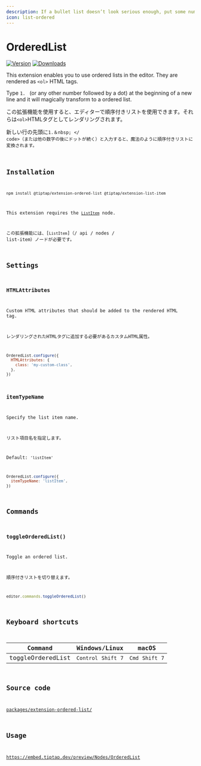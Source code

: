 ```yaml
---
description: If a bullet list doesn’t look serious enough, put some numbers in front of it.
icon: list-ordered
---
```


# OrderedList
[![Version](https://img.shields.io/npm/v/@tiptap/extension-ordered-list.svg?label=version)](https://www.npmjs.com/package/@tiptap/extension-ordered-list)
[![Downloads](https://img.shields.io/npm/dm/@tiptap/extension-ordered-list.svg)](https://npmcharts.com/compare/@tiptap/extension-ordered-list?minimal=true)

This extension enables you to use ordered lists in the editor. They are rendered as `<ol>` HTML tags.

Type <code>1.&nbsp;</code> (or any other number followed by a dot) at the beginning of a new line and it will magically transform to a ordered list.

この拡張機能を使用すると、エディターで順序付きリストを使用できます。それらは`<ol>`HTMLタグとしてレンダリングされます。

新しい行の先頭に<code>1.＆nbsp; </ code>（または他の数字の後にドットが続く）と入力すると、魔法のように順序付きリストに変換されます。

## Installation
```bash
npm install @tiptap/extension-ordered-list @tiptap/extension-list-item
```

This extension requires the [`ListItem`](/api/nodes/list-item) node.

この拡張機能には、[`ListItem`]（/ api / nodes / list-item）ノードが必要です。

## Settings

### HTMLAttributes
Custom HTML attributes that should be added to the rendered HTML tag.

レンダリングされたHTMLタグに追加する必要があるカスタムHTML属性。

```js
OrderedList.configure({
  HTMLAttributes: {
    class: 'my-custom-class',
  },
})
```

### itemTypeName
Specify the list item name.

リスト項目名を指定します。

Default: `'listItem'`

```js
OrderedList.configure({
  itemTypeName: 'listItem',
})
```

## Commands

### toggleOrderedList()
Toggle an ordered list.

順序付きリストを切り替えます。

```js
editor.commands.toggleOrderedList()
```

## Keyboard shortcuts
| Command           | Windows/Linux                   | macOS                       |
| ----------------- | ------------------------------- | --------------------------- |
| toggleOrderedList | `Control`&nbsp;`Shift`&nbsp;`7` | `Cmd`&nbsp;`Shift`&nbsp;`7` |

## Source code
[packages/extension-ordered-list/](https://github.com/ueberdosis/tiptap/blob/main/packages/extension-ordered-list/)

## Usage
https://embed.tiptap.dev/preview/Nodes/OrderedList
